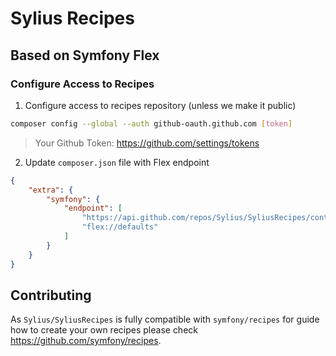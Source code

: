 # Sylius Recipes
## Based on Symfony Flex

### Configure Access to Recipes

1. Configure access to recipes repository (unless we make it public)
```bash
composer config --global --auth github-oauth.github.com [token]
```

> Your Github Token: https://github.com/settings/tokens

2. Update `composer.json` file with Flex endpoint
```json
{
    "extra": {
        "symfony": {
            "endpoint": [
                "https://api.github.com/repos/Sylius/SyliusRecipes/contents/index.json",
                "flex://defaults"
            ]
        }
    }
}
```

## Contributing

As `Sylius/SyliusRecipes` is fully compatible with `symfony/recipes` for guide how to create your own recipes please check https://github.com/symfony/recipes.
